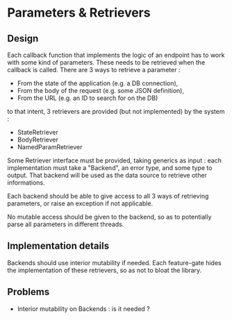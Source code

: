 # Parameters & Retrievers

## Design

Each callback function that implements the logic of an endpoint has to work with some kind of parameters. These needs to be retrieved 
when the callback is called. There are 3 ways to retrieve a parameter : 

* From the state of the application (e.g. a DB connection),
* From the body of the request (e.g. some JSON definition),
* From the URL (e.g. an ID to search for on the DB)

to that intent, 3 retrievers are provided (but not implemented) by the system : 
* StateRetriever
* BodyRetriever
* NamedParamRetriever

Some Retriever interface must be provided, taking generics as input : each implementation must take a "Backend", an error type, and some type to output. 
That backend will be used as the data source to retrieve other informations. 

Each backend should be able to give access to all 3 ways of retrieving parameters, or raise an exception if not applicable.

No mutable access should be given to the backend, so as to potentially parse all parameters in different threads. 

## Implementation details

Backends should use interior mutability if needed.
Each feature-gate hides the implementation of these retrievers, so as not to bloat the library.

## Problems

* Interior mutability on Backends : is it needed ? 